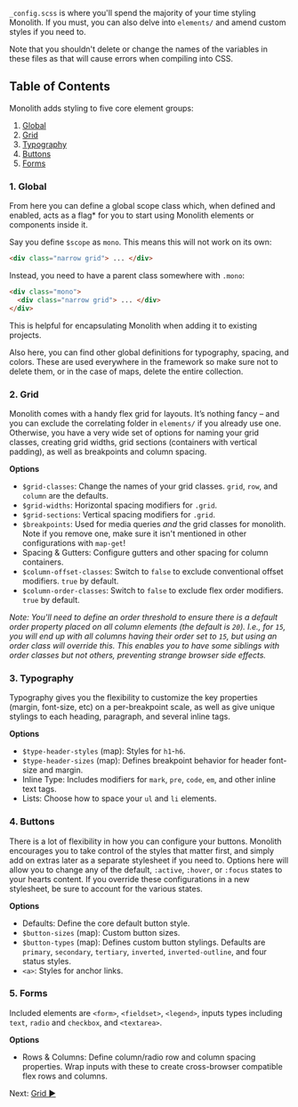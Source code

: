 `_config.scss` is where you'll spend the majority of your time styling Monolith. If you must, you can also delve into `elements/` and amend custom styles if you need to.

Note that you shouldn't delete or change the names of the variables in these files as that will cause errors when compiling into CSS.

## Table of Contents

Monolith adds styling to five core element groups:

1.  [Global](#1-global)
2.  [Grid](#2-grid)
3.  [Typography](#3-typography)
4.  [Buttons](#4-buttons)
5.  [Forms](#5-forms)

### 1. Global

From here you can define a global scope class which, when defined and enabled, acts as a flag\* for you to start using Monolith elements or components inside it.

Say you define `$scope` as `mono`. This means this will not work on its own:

```html
<div class="narrow grid"> ... </div>
```

Instead, you need to have a parent class somewhere with `.mono`:

```html
<div class="mono">
  <div class="narrow grid"> ... </div>
</div>
```

This is helpful for encapsulating Monolith when adding it to existing projects.

Also here, you can find other global definitions for typography, spacing, and colors. These are used everywhere in the framework so make sure not to delete them, or in the case of maps, delete the entire collection.

### 2. Grid

Monolith comes with a handy flex grid for layouts. It’s nothing fancy – and you can exclude the correlating folder in `elements/` if you already use one. Otherwise, you have a very wide set of options for naming your grid classes, creating grid widths, grid sections (containers with vertical padding), as well as breakpoints and column spacing.

**Options**

* `$grid-classes`: Change the names of your grid classes. `grid`, `row`, and `column` are the defaults.
* `$grid-widths`: Horizontal spacing modifiers for `.grid`.
* `$grid-sections`: Vertical spacing modifiers for `.grid`.
* `$breakpoints`: Used for media queries _and_ the grid classes for monolith. Note if you remove one, make sure it isn't mentioned in other configurations with `map-get`!
* Spacing & Gutters: Configure gutters and other spacing for column containers.
* `$column-offset-classes`: Switch to `false` to exclude conventional offset modifiers. `true` by default.
* `$column-order-classes`: Switch to `false` to exclude flex order modifiers. `true` by default.

_Note: You'll need to define an order threshold to ensure there is a default order property placed on all column elements (the default is `20`). I.e., for `15`, you will end up with all columns having their order set to `15`, but using an order class will override this. This enables you to have some siblings with order classes but not others, preventing strange browser side effects._

### 3. Typography

Typography gives you the flexibility to customize the key properties (margin, font-size, etc) on a per-breakpoint scale, as well as give unique stylings to each heading, paragraph, and several inline tags.

**Options**

* `$type-header-styles` (map): Styles for `h1`-`h6`.
* `$type-header-sizes` (map): Defines breakpoint behavior for header font-size and margin.
* Inline Type: Includes modifiers for `mark`, `pre`, `code`, `em`, and other inline text tags.
* Lists: Choose how to space your `ul` and `li` elements.

### 4. Buttons

There is a lot of flexibility in how you can configure your buttons. Monolith encourages you to take control of the styles that matter first, and simply add on extras later as a separate stylesheet if you need to. Options here will allow you to change any of the default, `:active`, `:hover`, or `:focus` states to your hearts content. If you override these configurations in a new stylesheet, be sure to account for the various states.

**Options**

* Defaults: Define the core default button style.
* `$button-sizes` (map): Custom button sizes.
* `$button-types` (map): Defines custom button stylings. Defaults are `primary`, `secondary`, `tertiary`, `inverted`, `inverted-outline`, and four status styles.
* `<a>`: Styles for anchor links.

### 5. Forms

Included elements are `<form>`, `<fieldset>`, `<legend>`, inputs types including `text`, `radio` and `checkbox`, and `<textarea>`.

**Options**

* Rows & Columns: Define column/radio row and column spacing properties. Wrap inputs with these to create cross-browser compatible flex rows and columns.

Next: [Grid ►](grid)
